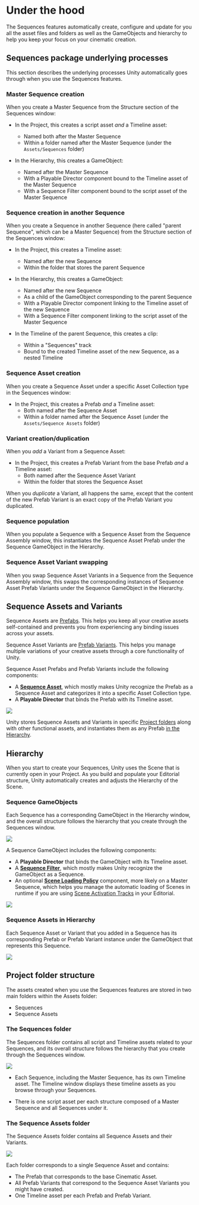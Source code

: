 # Under the hood

The Sequences features automatically create, configure and update for you all the asset files and folders as well as the GameObjects and hierarchy to help you keep your focus on your cinematic creation.

## Sequences package underlying processes

This section describes the underlying processes Unity automatically goes through when you use the Sequences features.

### Master Sequence creation

When you create a Master Sequence from the Structure section of the Sequences window:

-   In the Project, this creates a script asset *and* a Timeline asset:
    -   Named both after the Master Sequence
    -   Within a folder named after the Master Sequence (under the `Assets/Sequences` folder)


-   In the Hierarchy, this creates a GameObject:
    -   Named after the Master Sequence
    -   With a Playable Director component bound to the Timeline asset of the Master Sequence
    -   With a Sequence Filter component bound to the script asset of the Master Sequence


### Sequence creation in another Sequence

When you create a Sequence in another Sequence (here called "parent Sequence", which can be a Master Sequence) from the Structure section of the Sequences window:

-   In the Project, this creates a Timeline asset:
    -   Named after the new Sequence
    -   Within the folder that stores the parent Sequence


-   In the Hierarchy, this creates a GameObject:
    -   Named after the new Sequence
    -   As a child of the GameObject corresponding to the parent Sequence
    -   With a Playable Director component linking to the Timeline asset of the new Sequence
    -   With a Sequence Filter component linking to the script asset of the Master Sequence


-   In the Timeline of the parent Sequence, this creates a clip:
    -   Within a "Sequences" track
    -   Bound to the created Timeline asset of the new Sequence, as a nested Timeline


### Sequence Asset creation

When you create a Sequence Asset under a specific Asset Collection type in the Sequences window:

-   In the Project, this creates a Prefab *and* a Timeline asset:
    -   Both named after the Sequence Asset
    -   Within a folder named after the Sequence Asset (under the `Assets/Sequence Assets` folder)


### Variant creation/duplication

When you *add* a Variant from a Sequence Asset:

-   In the Project, this creates a Prefab Variant from the base Prefab *and* a Timeline asset:
    -   Both named after the Sequence Asset Variant
    -   Within the folder that stores the Sequence Asset

When you *duplicate* a Variant, all happens the same, except that the content of the new Prefab Variant is an exact copy of the Prefab Variant you duplicated.


### Sequence population

When you populate a Sequence with a Sequence Asset from the Sequence Assembly window, this instantiates the Sequence Asset Prefab under the Sequence GameObject in the Hierarchy.

### Sequence Asset Variant swapping

When you swap Sequence Asset Variants in a Sequence from the Sequence Assembly window, this swaps the corresponding instances of Sequence Asset Prefab Variants under the Sequence GameObject in the Hierarchy.


## Sequence Assets and Variants

Sequence Assets are [Prefabs](https://docs.unity3d.com/Manual/Prefabs.html). This helps you keep all your creative assets self-contained and prevents you from experiencing any binding issues across your assets.

Sequence Asset Variants are [Prefab Variants](https://docs.unity3d.com/Manual/PrefabVariants.html). This helps you manage multiple variations of your creative assets through a core functionality of Unity.

Sequence Asset Prefabs and Prefab Variants include the following components:

* A **[Sequence Asset](ref-components.md#sequence-asset)**, which mostly makes Unity recognize the Prefab as a Sequence Asset and categorizes it into a specific Asset Collection type.
* A **Playable Director** that binds the Prefab with its Timeline asset.

![](images/sequence-asset-prefab-in-project.png)

Unity stores Sequence Assets and Variants in specific [Project folders](#the-sequence-assets-folder) along with other functional assets, and instantiates them as any Prefab [in the Hierarchy](#sequence-assets-in-hierarchy).

## Hierarchy

When you start to create your Sequences, Unity uses the Scene that is currently open in your Project. As you build and populate your Editorial structure, Unity automatically creates and adjusts the Hierarchy of the Scene.

### Sequence GameObjects

Each Sequence has a corresponding GameObject in the Hierarchy window, and the overall structure follows the hierarchy that you create through the Sequences window.

![](images/hierarchy-editorial-structure.png)

A Sequence GameObject includes the following components:

* A **Playable Director** that binds the GameObject with its Timeline asset.
* A **[Sequence Filter](ref-components.md#sequence-filter)**, which mostly makes Unity recognize the GameObject as a Sequence.
* An optional **[Scene Loading Policy](ref-components.md#scene-loading-policy)** component, more likely on a Master Sequence, which helps you manage the automatic loading of Scenes in runtime if you are using [Scene Activation Tracks](timeline-window.md#scene-activation-track) in your Editorial.

![](images/inspector-sequence-gameobject.png)


### Sequence Assets in Hierarchy

Each Sequence Asset or Variant that you added in a Sequence has its corresponding Prefab or Prefab Variant instance under the GameObject that represents this Sequence.

![](images/hierarchy-sequence-assets.png)


## Project folder structure

The assets created when you use the Sequences features are stored in two main folders within the Assets folder:

* Sequences
* Sequence Assets

### The Sequences folder

The Sequences folder contains all script and Timeline assets related to your Sequences, and its overall structure follows the hierarchy that you create through the Sequences window.

![](images/project-folder-sequences.png)

* Each Sequence, including the Master Sequence, has its own Timeline asset. The Timeline window displays these timeline assets as you browse through your Sequences.

* There is one script asset per each structure composed of a Master Sequence and all Sequences under it.

### The Sequence Assets folder

The Sequence Assets folder contains all Sequence Assets and their Variants.

![](images/project-folder-sequence-assets.png)

Each folder corresponds to a single Sequence Asset and contains:
* The Prefab that corresponds to the base Cinematic Asset.
* All Prefab Variants that correspond to the Sequence Asset Variants you might have created.
* One Timeline asset per each Prefab and Prefab Variant.
